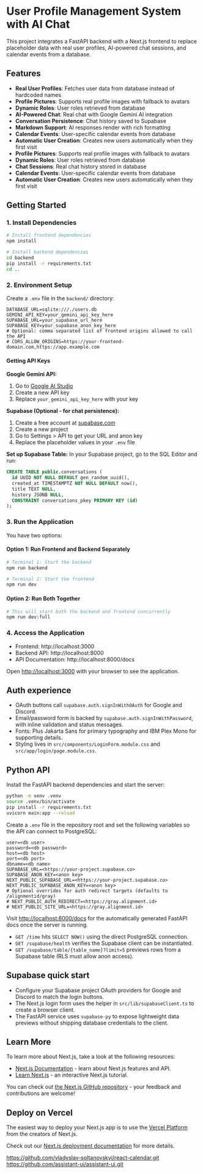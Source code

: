# User Profile Management System with AI Chat

This project integrates a FastAPI backend with a Next.js frontend to replace placeholder data with real user profiles, AI-powered chat sessions, and calendar events from a database.

## Features

- **Real User Profiles**: Fetches user data from database instead of hardcoded names
- **Profile Pictures**: Supports real profile images with fallback to avatars
- **Dynamic Roles**: User roles retrieved from database
- **AI-Powered Chat**: Real chat with Google Gemini AI integration
- **Conversation Persistence**: Chat history saved to Supabase
- **Markdown Support**: AI responses render with rich formatting
- **Calendar Events**: User-specific calendar events from database
- **Automatic User Creation**: Creates new users automatically when they first visit
- **Profile Pictures**: Supports real profile images with fallback to avatars
- **Dynamic Roles**: User roles retrieved from database
- **Chat Sessions**: Real chat history stored in database
- **Calendar Events**: User-specific calendar events from database
- **Automatic User Creation**: Creates new users automatically when they first visit

## Getting Started

### 1. Install Dependencies

```bash
# Install frontend dependencies
npm install

# Install backend dependencies
cd backend
pip install -r requirements.txt
cd ..
```

### 2. Environment Setup

Create a `.env` file in the `backend/` directory:

```env
DATABASE_URL=sqlite:///./users.db
GEMINI_API_KEY=your_gemini_api_key_here
SUPABASE_URL=your_supabase_url_here
SUPABASE_KEY=your_supabase_anon_key_here
# Optional: comma separated list of frontend origins allowed to call the API
# CORS_ALLOW_ORIGINS=https://your-frontend-domain.com,https://app.example.com
```

#### Getting API Keys

**Google Gemini API:**
1. Go to [Google AI Studio](https://aistudio.google.com/app/apikey)
2. Create a new API key
3. Replace `your_gemini_api_key_here` with your key

**Supabase (Optional - for chat persistence):**
1. Create a free account at [supabase.com](https://supabase.com)
2. Create a new project
3. Go to Settings > API to get your URL and anon key
4. Replace the placeholder values in your `.env` file

**Set up Supabase Table:**
In your Supabase project, go to the SQL Editor and run:

```sql
CREATE TABLE public.conversations (
  id UUID NOT NULL DEFAULT gen_random_uuid(),
  created_at TIMESTAMPTZ NOT NULL DEFAULT now(),
  title TEXT NULL,
  history JSONB NULL,
  CONSTRAINT conversations_pkey PRIMARY KEY (id)
);
```

### 3. Run the Application

You have two options:

#### Option 1: Run Frontend and Backend Separately

```bash
# Terminal 1: Start the backend
npm run backend

# Terminal 2: Start the frontend
npm run dev
```

#### Option 2: Run Both Together

```bash
# This will start both the backend and frontend concurrently
npm run dev:full
```

### 4. Access the Application

- Frontend: http://localhost:3000
- Backend API: http://localhost:8000
- API Documentation: http://localhost:8000/docs

Open [http://localhost:3000](http://localhost:3000) with your browser to see the application.

## Auth experience

- OAuth buttons call `supabase.auth.signInWithOAuth` for Google and Discord.
- Email/password form is backed by `supabase.auth.signInWithPassword`, with inline validation and status messages.
- Fonts: Plus Jakarta Sans for primary typography and IBM Plex Mono for supporting details.
- Styling lives in `src/components/LoginForm.module.css` and `src/app/login/page.module.css`.

## Python API

Install the FastAPI backend dependencies and start the server:

```bash
python -m venv .venv
source .venv/bin/activate
pip install -r requirements.txt
uvicorn main:app --reload
```

Create a `.env` file in the repository root and set the following variables so the API can connect to PostgreSQL:

```
user=<db user>
password=<db password>
host=<db host>
port=<db port>
dbname=<db name>
SUPABASE_URL=<https://your-project.supabase.co>
SUPABASE_ANON_KEY=<anon key>
NEXT_PUBLIC_SUPABASE_URL=<https://your-project.supabase.co>
NEXT_PUBLIC_SUPABASE_ANON_KEY=<anon key>
# Optional overrides for auth redirect targets (defaults to /alignmentid/gray)
# NEXT_PUBLIC_AUTH_REDIRECT=<https://gray.alignment.id>
# NEXT_PUBLIC_SITE_URL=<https://gray.alignment.id>
```

Visit [http://localhost:8000/docs](http://localhost:8000/docs) for the automatically generated FastAPI docs once the server is running.

- `GET /time` hits `SELECT NOW()` using the direct PostgreSQL connection.
- `GET /supabase/health` verifies the Supabase client can be instantiated.
- `GET /supabase/table/{table_name}?limit=5` previews rows from a Supabase table (RLS must allow anon access).

## Supabase quick start

- Configure your Supabase project OAuth providers for Google and Discord to match the login buttons.
- The Next.js login form uses the helper in `src/lib/supabaseClient.ts` to create a browser client.
- The FastAPI service uses `supabase-py` to expose lightweight data previews without shipping database credentials to the client.

## Learn More

To learn more about Next.js, take a look at the following resources:

- [Next.js Documentation](https://nextjs.org/docs) - learn about Next.js features and API.
- [Learn Next.js](https://nextjs.org/learn) - an interactive Next.js tutorial.

You can check out [the Next.js GitHub repository](https://github.com/vercel/next.js) - your feedback and contributions are welcome!

## Deploy on Vercel

The easiest way to deploy your Next.js app is to use the [Vercel Platform](https://vercel.com/new?utm_medium=default-template&filter=next.js&utm_source=create-next-app&utm_campaign=create-next-app-readme) from the creators of Next.js.

Check out our [Next.js deployment documentation](https://nextjs.org/docs/app/building-your-application/deploying) for more details.

https://github.com/vladyslav-soltanovskyi/react-calendar.git
https://github.com/assistant-ui/assistant-ui.git
